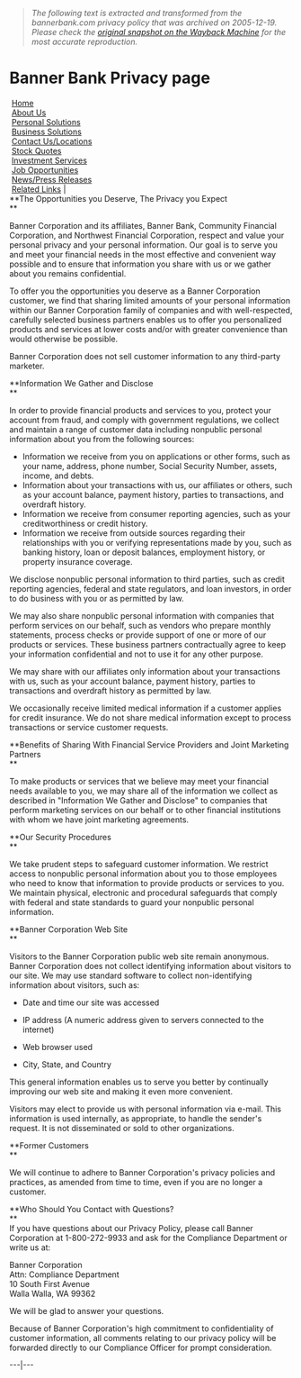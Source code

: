 > *The following text is extracted and transformed from the bannerbank.com privacy policy that was archived on 2005-12-19. Please check the [original snapshot on the Wayback Machine](https://web.archive.org/web/20051219203927id_/http%3A//www.bannerbank.com/privacy.html) for the most accurate reproduction.*

# Banner Bank Privacy page

 [Home](https://web.archive.org/web/20051219203927id_/http%3A//www.bannerbank.com/default.html)  
 [About Us](https://web.archive.org/web/20051219203927id_/http%3A//www.bannerbank.com/about.html)  
 [Personal Solutions](https://web.archive.org/web/20051219203927id_/http%3A//www.bannerbank.com/personal.html)  
 [Business Solutions](https://web.archive.org/web/20051219203927id_/http%3A//www.bannerbank.com/business.html)  
 [Contact Us/Locations](https://web.archive.org/web/20051219203927id_/http%3A//www.bannerbank.com/contactus.html)  
 [Stock Quotes](https://web.archive.org/web/20051219203927id_/http%3A//www.bannerbank.com/stock.html)  
 [Investment Services](https://web.archive.org/web/20051219203927id_/http%3A//www.bannerbank.com/invest.html)  
 [Job Opportunities](https://web.archive.org/web/20051219203927id_/http%3A//www.bannerbank.com/job.html)  
 [News/Press Releases](https://web.archive.org/web/20051219203927id_/http%3A//www.bannerbank.com/news.html)  
 [Related Links](https://web.archive.org/web/20051219203927id_/http%3A//www.bannerbank.com/related.html) |    
**The Opportunities you Deserve, The Privacy you Expect  
**

Banner Corporation and its affiliates, Banner Bank, Community Financial Corporation, and Northwest Financial Corporation, respect and value your personal privacy and your personal information. Our goal is to serve you and meet your financial needs in the most effective and convenient way possible and to ensure that information you share with us or we gather about you remains confidential.  


To offer you the opportunities you deserve as a Banner Corporation customer, we find that sharing limited amounts of your personal information within our Banner Corporation family of companies and with well-respected, carefully selected business partners enables us to offer you personalized products and services at lower costs and/or with greater convenience than would otherwise be possible.  


Banner Corporation does not sell customer information to any third-party marketer.  
  
**Information We Gather and Disclose  
**

In order to provide financial products and services to you, protect your account from fraud, and comply with government regulations, we collect and maintain a range of customer data including nonpublic personal information about you from the following sources:  


  * Information we receive from you on applications or other forms, such as your name, address, phone number, Social Security Number, assets, income, and debts. 
  * Information about your transactions with us, our affiliates or others, such as your account balance, payment history, parties to transactions, and overdraft history. 
  * Information we receive from consumer reporting agencies, such as your creditworthiness or credit history.
  * Information we receive from outside sources regarding their relationships with you or verifying representations made by you, such as banking history, loan or deposit balances, employment history, or property insurance coverage.



We disclose nonpublic personal information to third parties, such as credit reporting agencies, federal and state regulators, and loan investors, in order to do business with you or as permitted by law.  


We may also share nonpublic personal information with companies that perform services on our behalf, such as vendors who prepare monthly statements, process checks or provide support of one or more of our products or services. These business partners contractually agree to keep your information confidential and not to use it for any other purpose.  


We may share with our affiliates only information about your transactions with us, such as your account balance, payment history, parties to transactions and overdraft history as permitted by law.  


We occasionally receive limited medical information if a customer applies for credit insurance. We do not share medical information except to process transactions or service customer requests.  
  
**Benefits of Sharing With Financial Service Providers and Joint Marketing Partners  
**

To make products or services that we believe may meet your financial needs available to you, we may share all of the information we collect as described in "Information We Gather and Disclose" to companies that perform marketing services on our behalf or to other financial institutions with whom we have joint marketing agreements.  
  
**Our Security Procedures  
**

We take prudent steps to safeguard customer information. We restrict access to nonpublic personal information about you to those employees who need to know that information to provide products or services to you. We maintain physical, electronic and procedural safeguards that comply with federal and state standards to guard your nonpublic personal information.  
  
**Banner Corporation Web Site  
**

Visitors to the Banner Corporation public web site remain anonymous. Banner Corporation does not collect identifying information about visitors to our site. We may use standard software to collect non-identifying information about visitors, such as:

* Date and time our site was accessed

* IP address (A numeric address given to servers connected to the internet)  


* Web browser used  


* City, State, and Country

This general information enables us to serve you better by continually improving our web site and making it even more convenient.

Visitors may elect to provide us with personal information via e-mail. This information is used internally, as appropriate, to handle the sender's request. It is not disseminated or sold to other organizations.

**Former Customers  
**

We will continue to adhere to Banner Corporation's privacy policies and practices, as amended from time to time, even if you are no longer a customer.  
  
**Who Should You Contact with Questions?  
**  
If you have questions about our Privacy Policy, please call Banner Corporation at 1-800-272-9933 and ask for the Compliance Department or write us at:

Banner Corporation  
Attn: Compliance Department  
10 South First Avenue  
Walla Walla, WA 99362

We will be glad to answer your questions.

Because of Banner Corporation's high commitment to confidentiality of customer information, all comments relating to our privacy policy will be forwarded directly to our Compliance Officer for prompt consideration. 

  
  
  
---|---
